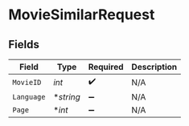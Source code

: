 # MovieSimilarRequest


## Fields

| Field              | Type               | Required           | Description        |
| ------------------ | ------------------ | ------------------ | ------------------ |
| `MovieID`          | *int*              | :heavy_check_mark: | N/A                |
| `Language`         | **string*          | :heavy_minus_sign: | N/A                |
| `Page`             | **int*             | :heavy_minus_sign: | N/A                |